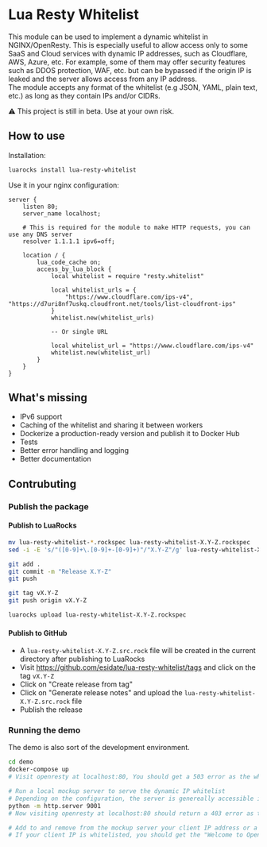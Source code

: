 # Lua Resty Whitelist

This module can be used to implement a dynamic whitelist in NGINX/OpenResty. This is especially useful to allow access only to some SaaS and Cloud services with dynamic IP addresses, such as Cloudflare, AWS, Azure, etc. For example, some of them may offer security features such as DDOS protection, WAF, etc. but can be bypassed if the origin IP is leaked and the server allows access from any IP address.  
The module accepts any format of the whitelist (e.g JSON, YAML, plain text, etc.) as long as they contain IPs and/or CIDRs.

:warning: This project is still in beta. Use at your own risk.

## How to use

Installation:

```bash
luarocks install lua-resty-whitelist
```

Use it in your nginx configuration:

```nginx
server {
    listen 80;
    server_name localhost;

    # This is required for the module to make HTTP requests, you can use any DNS server
    resolver 1.1.1.1 ipv6=off;

    location / {
        lua_code_cache on;
        access_by_lua_block {
            local whitelist = require "resty.whitelist"

            local whitelist_urls = {
                "https://www.cloudflare.com/ips-v4", "https://d7uri8nf7uskq.cloudfront.net/tools/list-cloudfront-ips"
            }
            whitelist.new(whitelist_urls)

            -- Or single URL

            local whitelist_url = "https://www.cloudflare.com/ips-v4"
            whitelist.new(whitelist_url)
        }
    }
}
```

## What's missing

- IPv6 support
- Caching of the whitelist and sharing it between workers
- Dockerize a production-ready version and publish it to Docker Hub
- Tests
- Better error handling and logging
- Better documentation

## Contrubuting

### Publish the package

#### Publish to LuaRocks

```bash
mv lua-resty-whitelist-*.rockspec lua-resty-whitelist-X.Y-Z.rockspec
sed -i -E 's/"([0-9]+\.[0-9]+-[0-9]+)"/"X.Y-Z"/g' lua-resty-whitelist-X.Y-Z.rockspec

git add .
git commit -m "Release X.Y-Z"
git push

git tag vX.Y-Z
git push origin vX.Y-Z

luarocks upload lua-resty-whitelist-X.Y-Z.rockspec
```

#### Publish to GitHub

- A `lua-resty-whitelist-X.Y-Z.src.rock` file will be created in the current directory after publishing to LuaRocks
- Visit <https://github.com/esidate/lua-resty-whitelist/tags> and click on the tag `vX.Y-Z`
- Click on "Create release from tag"
- Click on "Generate release notes" and upload the `lua-resty-whitelist-X.Y-Z.src.rock` file
- Publish the release

### Running the demo

The demo is also sort of the development environment.

```sh
cd demo
docker-compose up
# Visit openresty at localhost:80, You should get a 503 error as the whitelist endpoint is not up yet

# Run a local mockup server to serve the dynamic IP whitelist
# Depending on the configuration, the server is genereally accessible inside the openrest docker container at 172.18.0.1
python -m http.server 9001
# Now visiting openresty at localhost:80 should return a 403 error as the IP is not whitelisted

# Add to and remove from the mockup server your client IP address or a CIDR that matches it such as 172.19.0.1/16 to test the configuration
# If your client IP is whitelisted, you should get the "Welcome to OpenResty!" page
```
